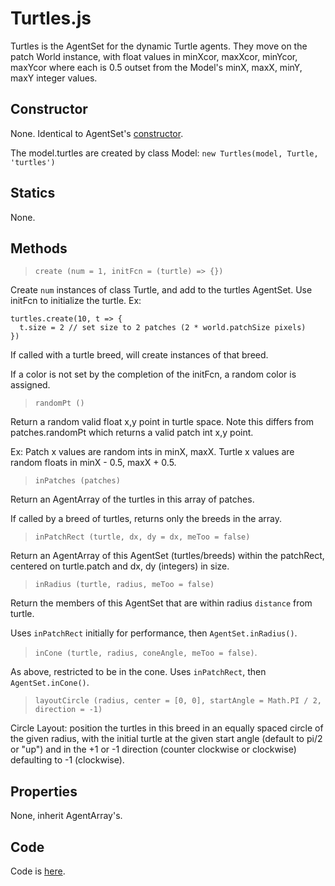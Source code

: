 # Turtles.js

Turtles is the AgentSet for the dynamic Turtle agents. They move on the patch World instance, with float values in minXcor, maxXcor, minYcor, maxYcor where each is 0.5 outset from the Model's minX, maxX, minY, maxY integer values.

## Constructor

None. Identical to AgentSet's [constructor](AgentSet?id=constructor).

The model.turtles are created by class Model: `new Turtles(model, Turtle, 'turtles')`

## Statics

None.

## Methods

> `create (num = 1, initFcn = (turtle) => {})`

Create `num` instances of class Turtle, and add to the turtles AgentSet. Use initFcn to initialize the turtle. Ex:

```
turtles.create(10, t => {
  t.size = 2 // set size to 2 patches (2 * world.patchSize pixels)
})
```

If called with a turtle breed, will create instances of that breed.

If a color is not set by the completion of the initFcn, a random color is assigned.

> `randomPt ()`

Return a random valid float x,y point in turtle space. Note this differs from patches.randomPt which returns a valid patch int x,y point.

Ex: Patch x values are random ints in minX, maxX. Turtle x values are random floats in minX - 0.5, maxX + 0.5.

> `inPatches (patches)`

Return an AgentArray of the turtles in this array of patches.

If called by a breed of turtles, returns only the breeds in the array.

> `inPatchRect (turtle, dx, dy = dx, meToo = false)`

Return an AgentArray of this AgentSet (turtles/breeds) within the patchRect, centered on turtle.patch and dx, dy (integers) in size.

> `inRadius (turtle, radius, meToo = false)`

Return the members of this AgentSet that are within radius `distance` from turtle.

Uses `inPatchRect` initially for performance, then `AgentSet.inRadius()`.

> `inCone (turtle, radius, coneAngle, meToo = false)`.

As above, restricted to be in the cone. Uses `inPatchRect`, then `AgentSet.inCone()`.

> `layoutCircle (radius, center = [0, 0], startAngle = Math.PI / 2, direction = -1)`

Circle Layout: position the turtles in this breed in an equally spaced circle of the given radius, with the initial turtle at the given start angle (default to pi/2 or "up") and in the +1 or -1 direction (counter clockwise or clockwise) defaulting to -1 (clockwise).

## Properties

None, inherit AgentArray's.

## Code

Code is [here](https://github.com/backspaces/asx/blob/master/src/Turtles.js).
